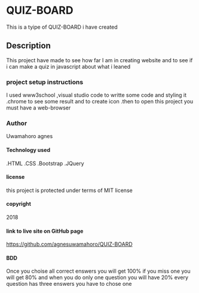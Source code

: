 # QUIZ-BOARD
This is a tyipe of QUIZ-BOARD i have created

## Description
This project have made to see how far I am in creating website and to see if i can make a quiz in javascript about what i leaned 

### project setup instructions
I used  www3school ,visual studio code to writte some code and styling it .chrome to see some result and to create icon .then to open this project you must have a web-browser

### Author
Uwamahoro agnes

#### Technology used
.HTML
.CSS
.Bootstrap
.JQuery


#### license

this project is protected under terms of MIT license

#### copyright
2018

#### link to live site on GitHub page
https://github.com/agnesuwamahoro/QUIZ-BOARD

#### BDD
Once you choise all correct enswers you will get 100%
if you miss one you will get 80% and when you do only one question you will have 20%
every question has three enswers you have to chose one
